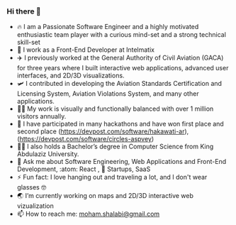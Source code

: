 ### Hi there 👋

- 🔥 I am a Passionate Software Engineer and a highly motivated enthusiastic team player with a curious mind-set and a strong technical skill-set
- 🔭 I work as a Front-End Developer at Intelmatix
- ✈️ I previously worked at the General Authority of Civil Aviation (GACA) for three years where I built interactive web applications, advanced user interfaces, and 2D/3D visualizations.
- 🛩️ I contributed in developing the Aviation Standards Certification and Licensing System, Aviation Violations System, and many other applications.
- 🧑‍🎨 My work is visually and functionally balanced with over 1 million visitors annually.
- 🥇 I have participated in many hackathons and have won first place and second place (https://devpost.com/software/hakawati-ar),(https://devpost.com/software/circles-aspvey)
- 👨‍🎓 I also holds a Bachelor’s degree in Computer Science from King Abdulaziz University.
- 💬 Ask me about Software Engineering, Web Applications and Front-End Development, :atom: React , 🚀 Startups, SaaS
- ⚡ Fun fact: I love hanging out and traveling a lot, and I don't wear glasses 🤓
- 🌏 I’m currently working on maps and 2D/3D interactive web vizualization
- 📫 How to reach me: moham.shalabi@gmail.com
